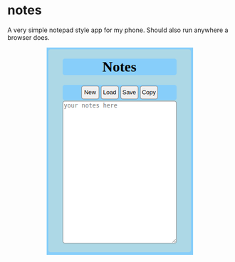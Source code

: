 # notes
A very simple notepad style app for my phone.  Should also run anywhere a browser does.

<p align="center"> <img src="screenshot.png"></p>
